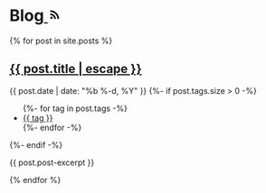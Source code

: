 <h1>Blog<a class="socialIcon" href="/feed.xml">
  <img height="24px" src="/images/rss+feed+24px.png" alt="The abstract icon with radiating quarter-rings that means transmission or feed"/>
</a></h1>


{% for post in site.posts %}
  <article class="section">
    <h2 class="post-title">
      <a href="{{ post.url | relative_url }}">
        {{ post.title | escape }}
      </a>
    </h2>
    <div class="post-meta">
      <time class="post-date" datetime="{{ post.date }}">{{ post.date | date: "%b %-d, %Y" }}</time>
      {%- if post.tags.size > 0 -%}
        <ul class="post-tags">
          {%- for tag in post.tags -%}
            <li>
              <a href="tags#{{tag}}">{{ tag }}</a>
            </li>
          {%- endfor -%}
        </ul>
      {%- endif -%}
    </div>
    <p>
      {{ post.post-excerpt }}
    </p>
  </article>
{% endfor %}
